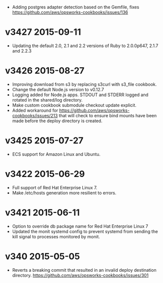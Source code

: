 - Adding postgres adapter detection based on the Gemfile, fixes https://github.com/aws/opsworks-cookbooks/issues/136

# v3427 2015-09-11
- Updating the default 2.0, 2.1 and 2.2 versions of Ruby to 2.0.0p647, 2.1.7 and 2.2.3

# v3426 2015-08-27
- Improving download from s3 by replacing s3curl with s3_file cookbook.
- Change the default Node.js version to v0.12.7
- Logging added for Node.js apps. STDOUT and STDERR logged and rotated in the shared/log directory.
- Make custom cookbook submodule checkout update explicit.
- Added workaround for https://github.com/aws/opsworks-cookbooks/issues/213 that will check to ensure bind mounts have been made before the deploy directory is created.

# v3425 2015-07-27
- ECS support for Amazon Linux and Ubuntu.

# v3422 2015-06-29
- Full support of Red Hat Enterprise Linux 7.
- Make /etc/hosts generation more resilient to errors.

# v3421 2015-06-11
- Option to override db package name for Red Hat Enterprise Linux 7
- Updated the monit systemd config to prevent systemd from sending the kill signal to processes monitored by monit.

# v340 2015-05-05
- Reverts a breaking commit that resulted in an invalid deploy destination
directory. https://github.com/aws/opsworks-cookbooks/issues/301
